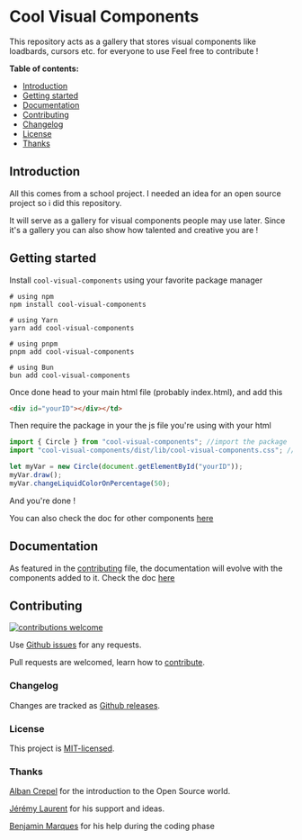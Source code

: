 # Cool Visual Components

This repository acts as a gallery that stores visual components like loadbards, cursors etc. for everyone to use
Feel free to contribute !

**Table of contents:**

- [Introduction](#introduction)
- [Getting started](#getting-started)
- [Documentation](#documentation)
- [Contributing](#contributing)
- [Changelog](#changelog)
- [License](#license)
- [Thanks](#thanks)

## Introduction

All this comes from a school project. I needed an idea for an open source project so i did this repository.

It will serve as a gallery for visual components people may use later. Since it's a gallery you can also show how talented and creative you are !

## Getting started

Install `cool-visual-components` using your favorite package manager

```shell
# using npm
npm install cool-visual-components

# using Yarn
yarn add cool-visual-components

# using pnpm
pnpm add cool-visual-components

# using Bun
bun add cool-visual-components
```

Once done head to your main html file (probably index.html), and add this

```html
<div id="yourID"></div></td>
```

Then require the package in your the js file you're using with your html

```js
import { Circle } from "cool-visual-components"; //import the package
import "cool-visual-components/dist/lib/cool-visual-components.css"; //import the style

let myVar = new Circle(document.getElementById("yourID"));
myVar.draw();
myVar.changeLiquidColorOnPercentage(50);
```

And you're done !

You can also check the doc for other components [here](./doc/componentDoc.md)

## Documentation

As featured in the [contributing](https://github.com/Keyto-Shouko/cool-visual-components/blob/main/.github/CONTRIBUTING.md) file, the documentation will evolve with the components added to it.
Check the doc [here](https://github.com/Keyto-Shouko/cool-visual-components/blob/main/doc/componentDoc.md#circle-with-wave-effect)

## Contributing

[![contributions welcome](https://img.shields.io/badge/contributions-welcome-brightgreen.svg?style=flat)](https://github.com/Keyto-Shouko/cool-visual-components/issues)

Use [Github issues](https://github.com/Keyto-Shouko/cool-visual-components/issues) for any requests.

Pull requests are welcomed, learn how to [contribute](https://github.com/Keyto-Shouko/cool-visual-components/blob/main/.github/CONTRIBUTING.md).

### Changelog

Changes are tracked as [Github releases](https://github.com/Keyto-Shouko/cool-visual-components/releases).

### License

This project is [MIT-licensed](./LICENSE).

### Thanks

[Alban Crepel](https://github.com/AlbanCrepel) for the introduction to the Open Source world.

[Jérémy Laurent](https://github.com/PoulpY2K) for his support and ideas.

[Benjamin Marques](https://github.com/Benji22ben) for his help during the coding phase

[Gallery]: https://cool-visual-components.vercel.app/
[README.md]: https://github.com/Keyto-Shouko/cool-visual-components/blob/main/README.md
[issue]: https://github.com/Keyto-Shouko/cool-visual-components/issues
[pull request]: https://github.com/Keyto-Shouko/cool-visual-components/pulls
